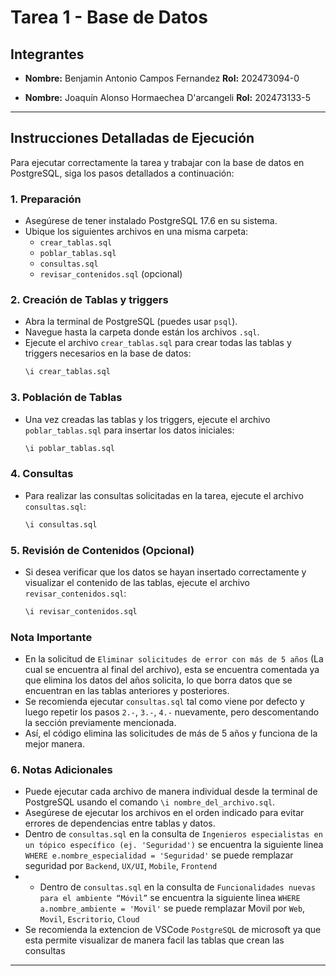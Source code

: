 # Tarea 1 - Base de Datos

## Integrantes

- **Nombre:** Benjamin Antonio Campos Fernandez
    **Rol:** 202473094-0

- **Nombre:** Joaquín Alonso Hormaechea D'arcangeli
    **Rol:** 202473133-5


---

## Instrucciones Detalladas de Ejecución

Para ejecutar correctamente la tarea y trabajar con la base de datos en PostgreSQL, siga los pasos detallados a continuación:

### 1. Preparación

- Asegúrese de tener instalado PostgreSQL 17.6 en su sistema.
- Ubique los siguientes archivos en una misma carpeta:
    - `crear_tablas.sql`
    - `poblar_tablas.sql`
    - `consultas.sql`
    - `revisar_contenidos.sql` (opcional)

### 2. Creación de Tablas y triggers

- Abra la terminal de PostgreSQL (puedes usar `psql`).
- Navegue hasta la carpeta donde están los archivos `.sql`.
- Ejecute el archivo `crear_tablas.sql` para crear todas las tablas y triggers necesarios en la base de datos:
    ```bash
    \i crear_tablas.sql
    ```

### 3. Población de Tablas

- Una vez creadas las tablas y los triggers, ejecute el archivo `poblar_tablas.sql` para insertar los datos iniciales:
    ```bash
    \i poblar_tablas.sql
    ```

### 4. Consultas

- Para realizar las consultas solicitadas en la tarea, ejecute el archivo `consultas.sql`:
    ```bash
    \i consultas.sql
    ```

### 5. Revisión de Contenidos (Opcional)

- Si desea verificar que los datos se hayan insertado correctamente y visualizar el contenido de las tablas, ejecute el archivo `revisar_contenidos.sql`:
    ```bash
    \i revisar_contenidos.sql
    ```

### Nota Importante

- En la solicitud de `Eliminar solicitudes de error con más de 5 años` (La cual se encuentra al final del archivo), esta se encuentra comentada ya que elimina los datos del años solicita, lo que borra datos que se encuentran en las tablas anteriores y posteriores.
- Se recomienda ejecutar `consultas.sql` tal como viene por defecto y luego repetir los pasos `2.-`, `3.-`, `4.-` nuevamente, pero descomentando la sección previamente mencionada.
- Así, el código elimina las solicitudes de más de 5 años y funciona de la mejor manera.

### 6. Notas Adicionales

- Puede ejecutar cada archivo de manera individual desde la terminal de PostgreSQL usando el comando `\i nombre_del_archivo.sql`.
- Asegúrese de ejecutar los archivos en el orden indicado para evitar errores de dependencias entre tablas y datos.
- Dentro de `consultas.sql` en la consulta de `Ingenieros especialistas en un tópico específico (ej. 'Seguridad')` se encuentra la siguiente linea `WHERE e.nombre_especialidad = 'Seguridad'` se puede remplazar seguridad por `Backend`, `UX/UI`, `Mobile`, `Frontend`
- - Dentro de `consultas.sql` en la consulta de `Funcionalidades nuevas para el ambiente “Móvil”` se encuentra la siguiente linea `WHERE a.nombre_ambiente = 'Movil'` se puede remplazar Movil por `Web`, `Movil`, `Escritorio`, `Cloud`
- Se recomienda la extencion de VSCode `PostgreSQL` de microsoft ya que esta permite visualizar de manera facil las tablas que crean las consultas
---